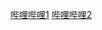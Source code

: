 [哔哩哔哩1](https://www.bilibili.com/video/BV1aK4y1Z74T)
[哔哩哔哩2](https://www.bilibili.com/video/BV1354y1e7wU?from=search&seid=13130752792349315413)
